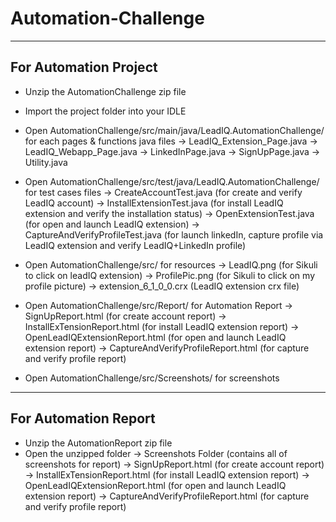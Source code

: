 # Automation-Challenge
-----------------------
For Automation Project 
-----------------------
- Unzip the AutomationChallenge zip file
- Import the project folder into your IDLE
- Open AutomationChallenge/src/main/java/LeadIQ.AutomationChallenge/ for each pages & functions java files 
  -> LeadIQ_Extension_Page.java
  -> LeadIQ_Webapp_Page.java
  -> LinkedInPage.java
  -> SignUpPage.java
  -> Utility.java
  
- Open AutomationChallenge/src/test/java/LeadIQ.AutomationChallenge/ for test cases files
  -> CreateAccountTest.java (for create and verify LeadIQ account)
  -> InstallExtensionTest.java (for install LeadIQ extension and verify the installation status)
  -> OpenExtensionTest.java (for open and launch LeadIQ extension)
  -> CaptureAndVerifyProfileTest.java (for launch linkedIn, capture profile via LeadIQ extension and verify LeadIQ+LinkedIn profile)

- Open AutomationChallenge/src/ for resources
  -> LeadIQ.png (for Sikuli to click on leadIQ extension)
  -> ProfilePic.png (for Sikuli to click on my profile picture)
  -> extension_6_1_0_0.crx  (LeadIQ extension crx file)

- Open AutomationChallenge/src/Report/ for Automation Report
  -> SignUpReport.html (for create account report)
  -> InstallExTensionReport.html (for install LeadIQ extension report)
  -> OpenLeadIQExtensionReport.html (for open and launch LeadIQ extension report)
  -> CaptureAndVerifyProfileReport.html (for capture and verify profile report)

- Open AutomationChallenge/src/Screenshots/ for screenshots

  
----------------------
For Automation Report
----------------------
- Unzip the AutomationReport zip file
- Open the unzipped folder
  -> Screenshots Folder (contains all of screenshots for report)
  -> SignUpReport.html (for create account report)
  -> InstallExTensionReport.html (for install LeadIQ extension report)
  -> OpenLeadIQExtensionReport.html (for open and launch LeadIQ extension report)
  -> CaptureAndVerifyProfileReport.html (for capture and verify profile report)
  
  
  
